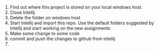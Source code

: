 1. Find out where this project is stored on your local windows host. 
1. Close Intellij
2. Delete the folder on windows host
3. Start Intellij and import this repo. Use the default folders suggested by Intellij and start working on the new assignments
4. Make some change to some code
5. commit and push the changes to github from intellij
6. 
